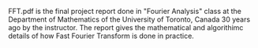 FFT.pdf is the final project report done in "Fourier Analysis" class at the Department of Mathematics of the University of Toronto, Canada 30 years ago by the instructor. The report gives the mathematical and algorithimc details of how Fast Fourier Transform is done in practice.  
